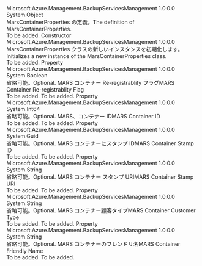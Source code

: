 <Type Name="MarsContainerProperties" FullName="Microsoft.Azure.Management.BackupServices.Models.MarsContainerProperties">
  <TypeSignature Language="C#" Value="public class MarsContainerProperties" />
  <TypeSignature Language="ILAsm" Value=".class public auto ansi beforefieldinit MarsContainerProperties extends System.Object" />
  <TypeSignature Language="DocId" Value="T:Microsoft.Azure.Management.BackupServices.Models.MarsContainerProperties" />
  <TypeSignature Language="VB.NET" Value="Public Class MarsContainerProperties" />
  <TypeSignature Language="F#" Value="type MarsContainerProperties = class" />
  <AssemblyInfo>
    <AssemblyName>Microsoft.Azure.Management.BackupServicesManagement</AssemblyName>
    <AssemblyVersion>1.0.0.0</AssemblyVersion>
  </AssemblyInfo>
  <Base>
    <BaseTypeName>System.Object</BaseTypeName>
  </Base>
  <Interfaces />
  <Docs>
    <summary>
            <span data-ttu-id="e2c36-101">MarsContainerProperties の定義。</span><span class="sxs-lookup"><span data-stu-id="e2c36-101">The definition of MarsContainerProperties.</span></span>
            </summary>
    <remarks>To be added.</remarks>
  </Docs>
  <Members>
    <Member MemberName=".ctor">
      <MemberSignature Language="C#" Value="public MarsContainerProperties ();" />
      <MemberSignature Language="ILAsm" Value=".method public hidebysig specialname rtspecialname instance void .ctor() cil managed" />
      <MemberSignature Language="DocId" Value="M:Microsoft.Azure.Management.BackupServices.Models.MarsContainerProperties.#ctor" />
      <MemberSignature Language="VB.NET" Value="Public Sub New ()" />
      <MemberType>Constructor</MemberType>
      <AssemblyInfo>
        <AssemblyName>Microsoft.Azure.Management.BackupServicesManagement</AssemblyName>
        <AssemblyVersion>1.0.0.0</AssemblyVersion>
      </AssemblyInfo>
      <Parameters />
      <Docs>
        <summary>
            <span data-ttu-id="e2c36-102">MarsContainerProperties クラスの新しいインスタンスを初期化します。</span><span class="sxs-lookup"><span data-stu-id="e2c36-102">Initializes a new instance of the MarsContainerProperties class.</span></span>
            </summary>
        <remarks>To be added.</remarks>
      </Docs>
    </Member>
    <Member MemberName="CanReRegister">
      <MemberSignature Language="C#" Value="public bool CanReRegister { get; set; }" />
      <MemberSignature Language="ILAsm" Value=".property instance bool CanReRegister" />
      <MemberSignature Language="DocId" Value="P:Microsoft.Azure.Management.BackupServices.Models.MarsContainerProperties.CanReRegister" />
      <MemberSignature Language="VB.NET" Value="Public Property CanReRegister As Boolean" />
      <MemberSignature Language="F#" Value="member this.CanReRegister : bool with get, set" Usage="Microsoft.Azure.Management.BackupServices.Models.MarsContainerProperties.CanReRegister" />
      <MemberType>Property</MemberType>
      <AssemblyInfo>
        <AssemblyName>Microsoft.Azure.Management.BackupServicesManagement</AssemblyName>
        <AssemblyVersion>1.0.0.0</AssemblyVersion>
      </AssemblyInfo>
      <ReturnValue>
        <ReturnType>System.Boolean</ReturnType>
      </ReturnValue>
      <Docs>
        <summary>
            <span data-ttu-id="e2c36-103">省略可能。</span><span class="sxs-lookup"><span data-stu-id="e2c36-103">Optional.</span></span> <span data-ttu-id="e2c36-104">MARS コンテナー Re-registrablity フラグ</span><span class="sxs-lookup"><span data-stu-id="e2c36-104">MARS Container Re-registrablity Flag</span></span>
            </summary>
        <value>To be added.</value>
        <remarks>To be added.</remarks>
      </Docs>
    </Member>
    <Member MemberName="ContainerId">
      <MemberSignature Language="C#" Value="public long ContainerId { get; set; }" />
      <MemberSignature Language="ILAsm" Value=".property instance int64 ContainerId" />
      <MemberSignature Language="DocId" Value="P:Microsoft.Azure.Management.BackupServices.Models.MarsContainerProperties.ContainerId" />
      <MemberSignature Language="VB.NET" Value="Public Property ContainerId As Long" />
      <MemberSignature Language="F#" Value="member this.ContainerId : int64 with get, set" Usage="Microsoft.Azure.Management.BackupServices.Models.MarsContainerProperties.ContainerId" />
      <MemberType>Property</MemberType>
      <AssemblyInfo>
        <AssemblyName>Microsoft.Azure.Management.BackupServicesManagement</AssemblyName>
        <AssemblyVersion>1.0.0.0</AssemblyVersion>
      </AssemblyInfo>
      <ReturnValue>
        <ReturnType>System.Int64</ReturnType>
      </ReturnValue>
      <Docs>
        <summary>
            <span data-ttu-id="e2c36-105">省略可能。</span><span class="sxs-lookup"><span data-stu-id="e2c36-105">Optional.</span></span> <span data-ttu-id="e2c36-106">MARS、コンテナー ID</span><span class="sxs-lookup"><span data-stu-id="e2c36-106">MARS Container ID</span></span>
            </summary>
        <value>To be added.</value>
        <remarks>To be added.</remarks>
      </Docs>
    </Member>
    <Member MemberName="ContainerStampId">
      <MemberSignature Language="C#" Value="public Guid ContainerStampId { get; set; }" />
      <MemberSignature Language="ILAsm" Value=".property instance valuetype System.Guid ContainerStampId" />
      <MemberSignature Language="DocId" Value="P:Microsoft.Azure.Management.BackupServices.Models.MarsContainerProperties.ContainerStampId" />
      <MemberSignature Language="VB.NET" Value="Public Property ContainerStampId As Guid" />
      <MemberSignature Language="F#" Value="member this.ContainerStampId : Guid with get, set" Usage="Microsoft.Azure.Management.BackupServices.Models.MarsContainerProperties.ContainerStampId" />
      <MemberType>Property</MemberType>
      <AssemblyInfo>
        <AssemblyName>Microsoft.Azure.Management.BackupServicesManagement</AssemblyName>
        <AssemblyVersion>1.0.0.0</AssemblyVersion>
      </AssemblyInfo>
      <ReturnValue>
        <ReturnType>System.Guid</ReturnType>
      </ReturnValue>
      <Docs>
        <summary>
            <span data-ttu-id="e2c36-107">省略可能。</span><span class="sxs-lookup"><span data-stu-id="e2c36-107">Optional.</span></span> <span data-ttu-id="e2c36-108">MARS コンテナーにスタンプ ID</span><span class="sxs-lookup"><span data-stu-id="e2c36-108">MARS Container Stamp ID</span></span>
            </summary>
        <value>To be added.</value>
        <remarks>To be added.</remarks>
      </Docs>
    </Member>
    <Member MemberName="ContainerStampUri">
      <MemberSignature Language="C#" Value="public string ContainerStampUri { get; set; }" />
      <MemberSignature Language="ILAsm" Value=".property instance string ContainerStampUri" />
      <MemberSignature Language="DocId" Value="P:Microsoft.Azure.Management.BackupServices.Models.MarsContainerProperties.ContainerStampUri" />
      <MemberSignature Language="VB.NET" Value="Public Property ContainerStampUri As String" />
      <MemberSignature Language="F#" Value="member this.ContainerStampUri : string with get, set" Usage="Microsoft.Azure.Management.BackupServices.Models.MarsContainerProperties.ContainerStampUri" />
      <MemberType>Property</MemberType>
      <AssemblyInfo>
        <AssemblyName>Microsoft.Azure.Management.BackupServicesManagement</AssemblyName>
        <AssemblyVersion>1.0.0.0</AssemblyVersion>
      </AssemblyInfo>
      <ReturnValue>
        <ReturnType>System.String</ReturnType>
      </ReturnValue>
      <Docs>
        <summary>
            <span data-ttu-id="e2c36-109">省略可能。</span><span class="sxs-lookup"><span data-stu-id="e2c36-109">Optional.</span></span> <span data-ttu-id="e2c36-110">MARS コンテナー スタンプ URI</span><span class="sxs-lookup"><span data-stu-id="e2c36-110">MARS Container Stamp URI</span></span>
            </summary>
        <value>To be added.</value>
        <remarks>To be added.</remarks>
      </Docs>
    </Member>
    <Member MemberName="CustomerType">
      <MemberSignature Language="C#" Value="public string CustomerType { get; set; }" />
      <MemberSignature Language="ILAsm" Value=".property instance string CustomerType" />
      <MemberSignature Language="DocId" Value="P:Microsoft.Azure.Management.BackupServices.Models.MarsContainerProperties.CustomerType" />
      <MemberSignature Language="VB.NET" Value="Public Property CustomerType As String" />
      <MemberSignature Language="F#" Value="member this.CustomerType : string with get, set" Usage="Microsoft.Azure.Management.BackupServices.Models.MarsContainerProperties.CustomerType" />
      <MemberType>Property</MemberType>
      <AssemblyInfo>
        <AssemblyName>Microsoft.Azure.Management.BackupServicesManagement</AssemblyName>
        <AssemblyVersion>1.0.0.0</AssemblyVersion>
      </AssemblyInfo>
      <ReturnValue>
        <ReturnType>System.String</ReturnType>
      </ReturnValue>
      <Docs>
        <summary>
            <span data-ttu-id="e2c36-111">省略可能。</span><span class="sxs-lookup"><span data-stu-id="e2c36-111">Optional.</span></span> <span data-ttu-id="e2c36-112">MARS コンテナー顧客タイプ</span><span class="sxs-lookup"><span data-stu-id="e2c36-112">MARS Container Customer Type</span></span>
            </summary>
        <value>To be added.</value>
        <remarks>To be added.</remarks>
      </Docs>
    </Member>
    <Member MemberName="FriendlyName">
      <MemberSignature Language="C#" Value="public string FriendlyName { get; set; }" />
      <MemberSignature Language="ILAsm" Value=".property instance string FriendlyName" />
      <MemberSignature Language="DocId" Value="P:Microsoft.Azure.Management.BackupServices.Models.MarsContainerProperties.FriendlyName" />
      <MemberSignature Language="VB.NET" Value="Public Property FriendlyName As String" />
      <MemberSignature Language="F#" Value="member this.FriendlyName : string with get, set" Usage="Microsoft.Azure.Management.BackupServices.Models.MarsContainerProperties.FriendlyName" />
      <MemberType>Property</MemberType>
      <AssemblyInfo>
        <AssemblyName>Microsoft.Azure.Management.BackupServicesManagement</AssemblyName>
        <AssemblyVersion>1.0.0.0</AssemblyVersion>
      </AssemblyInfo>
      <ReturnValue>
        <ReturnType>System.String</ReturnType>
      </ReturnValue>
      <Docs>
        <summary>
            <span data-ttu-id="e2c36-113">省略可能。</span><span class="sxs-lookup"><span data-stu-id="e2c36-113">Optional.</span></span> <span data-ttu-id="e2c36-114">MARS コンテナーのフレンドリ名</span><span class="sxs-lookup"><span data-stu-id="e2c36-114">MARS Container Friendly Name</span></span>
            </summary>
        <value>To be added.</value>
        <remarks>To be added.</remarks>
      </Docs>
    </Member>
  </Members>
</Type>